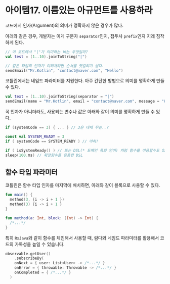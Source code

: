 # 아이템17. 이름있는 아규먼트를 사용하라

코드에서 인자(Argument)의 의미가 명확하지 않은 경우가 많다.

아래와 같은 경우, 개발자는 이게 구분자 `separator`인지, 접두사 `prefix`인지 지레 짐작하게 된다.

```kotlin
// 이 코드에서 "|"가 의미하는 바는 무엇일까?
val test = (1..10).joinToString("|")

// 같은 타입의 인자가 여러개라면 순서를 헷갈리기 쉽다.
sendEmail("Mr.Kotlin", "contact@naver.com", "Hello")
```

코틀린에서는 네임드 파라미터를 지원한다. 아주 간단한 방법으로 의미를 명확하게 만들 수 있다.

```kotlin
val text = (1..10).joinToString(separator = "|")
sendEmail(name = "Mr.Kotlin", email = "contact@naver.com", message = "Hello")
```

꼭 인자가 아니더라도, 사용되는 변수나 값은 아래와 같이 의미를 명확하게 만들 수 있다.

```kotlin
if (systemCode == 3) { ... } // 3은 대체 무슨..?
```

```kotlin
const val SYSTEM_READY = 3
if ( systemCode == SYSTEM_READY ) // 아하!

if ( isSystemReady() ) // 또는 DSL(* 도메인 특화 언어) 처럼 함수를 이용할수도 있다.
sleep(100.ms) // 확장함수를 응용한 DSL
```

## 함수 타입 파라미터

코틀린은 함수 타입 인자를 마지막에 배치하면, 아래와 같이 블록으로 사용할 수 있다.

```kotlin
fun main() {
  method(3, {i -> i + 1 })
  method(3) {i -> i + 1 }
}

fun method(a: Int, block: (Int) -> Int) {
  /*...*/
}
```

특히 `RxJava`와 같이 함수를 체인해서 사용할 때, 람다와 네임드 파라미터를 활용해서 코드의 가독성을 높일 수 있습니다.

```kotlin
observable.getUser()
	.subscribeBy(
  	onNext = { user: List<User> -> /*...*/ }
    onError = { throwable: Throwable -> /*...*/ }
    onCompleted = { /*...*/ }
  )
```

